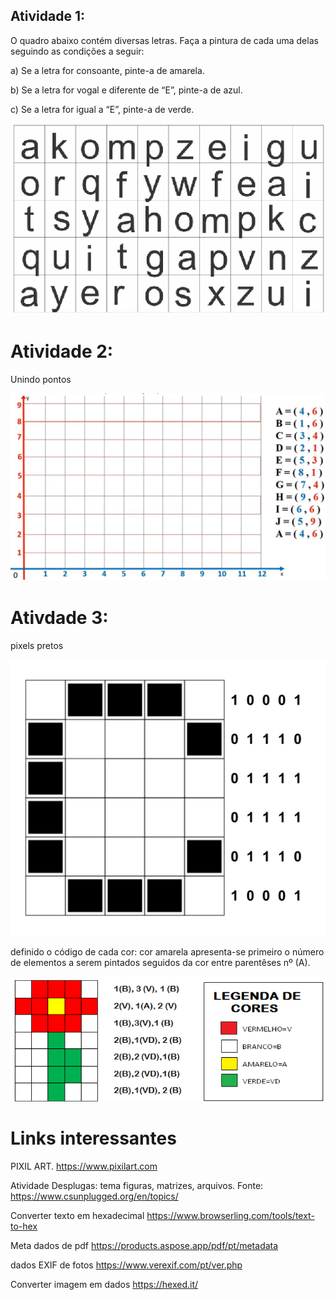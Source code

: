 

## Atividade 1:

O quadro abaixo contém diversas letras. Faça a pintura de cada uma delas seguindo as condições a seguir:

a) Se a letra for consoante, pinte-a de amarela.

b) Se a letra for vogal e diferente de “E”, pinte-a de azul.

c) Se a letra for igual a “E”, pinte-a de verde.


<img src=imagem/letras.png>

# Atividade 2:

Unindo pontos

<img src=https://raw.githubusercontent.com/mchavesferreira/desplugada/refs/heads/main/unindopontos.jpg>

# Ativdade 3:

pixels pretos

<img src=imagem/pixelpretos.png>

definido o código de cada cor: cor amarela apresenta-se primeiro o número de elementos a serem pintados seguidos da cor entre parentêses nº (A).

<img src=imagem/imagemcores.png>





# Links interessantes

PIXIL ART.  https://www.pixilart.com


Atividade Desplugas: tema figuras, matrizes,
arquivos.
Fonte: https://www.csunplugged.org/en/topics/

Converter texto em hexadecimal
https://www.browserling.com/tools/text-to-hex

Meta dados de pdf
https://products.aspose.app/pdf/pt/metadata

dados EXIF de fotos
https://www.verexif.com/pt/ver.php

Converter imagem em dados
https://hexed.it/

